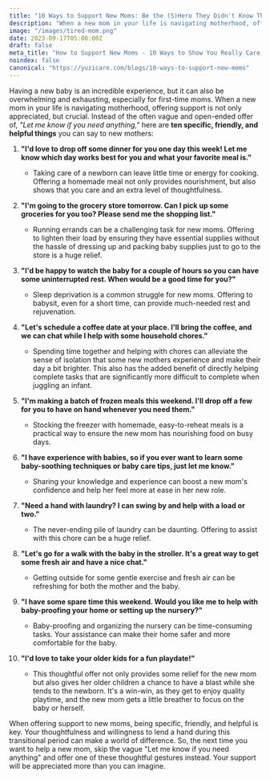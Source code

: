 ```yaml
---
title: "10 Ways to Support New Moms: Be the (S)Hero They Didn't Know They Needed!"
description: "When a new mom in your life is navigating motherhood, offering support is crucial. Here are 10 specific and helpful things you can do to help. Read more here."
image: "/images/tired-mom.png"
date: 2023-09-17T05:00:00Z
draft: false
meta_title: "How to Support New Moms - 10 Ways to Show You Really Care | Yuzi"
noindex: false
canonical: "https://yuzicare.com/blogs/10-ways-to-support-new-moms"
---
```


Having a new baby is an incredible experience, but it can also be overwhelming and exhausting, especially for first-time moms. When a new mom in your life is navigating motherhood, offering support is not only appreciated, but crucial. Instead of the often vague and open-ended offer of, *"Let me know if you need anything,"* here are **ten specific, friendly, and helpful things** you can say to new mothers:

1. **"I'd love to drop off some dinner for you one day this week! Let me know which day works best for you and what your favorite meal is."**
   - Taking care of a newborn can leave little time or energy for cooking. Offering a homemade meal not only provides nourishment, but also shows that you care and an extra level of thoughtfulness.

2. **"I'm going to the grocery store tomorrow. Can I pick up some groceries for you too? Please send me the shopping list."**
   - Running errands can be a challenging task for new moms. Offering to lighten their load by ensuring they have essential supplies without the hassle of dressing up and packing baby supplies just to go to the store is a huge relief.

3. **"I'd be happy to watch the baby for a couple of hours so you can have some uninterrupted rest. When would be a good time for you?"**
   - Sleep deprivation is a common struggle for new moms. Offering to babysit, even for a short time, can provide much-needed rest and rejuvenation.

4. **"Let's schedule a coffee date at your place. I'll bring the coffee, and we can chat while I help with some household chores."**
   - Spending time together and helping with chores can alleviate the sense of isolation that some new mothers experience and make their day a bit brighter. This also has the added benefit of directly helping complete tasks that are significantly more difficult to complete when juggling an infant.

5. **"I'm making a batch of frozen meals this weekend. I'll drop off a few for you to have on hand whenever you need them."**
   - Stocking the freezer with homemade, easy-to-reheat meals is a practical way to ensure the new mom has nourishing food on busy days.

6. **"I have experience with babies, so if you ever want to learn some baby-soothing techniques or baby care tips, just let me know."**
   - Sharing your knowledge and experience can boost a new mom's confidence and help her feel more at ease in her new role.

7. **"Need a hand with laundry? I can swing by and help with a load or two."**
   - The never-ending pile of laundry can be daunting. Offering to assist with this chore can be a huge relief.

8. **"Let's go for a walk with the baby in the stroller. It's a great way to get some fresh air and have a nice chat."**
   - Getting outside for some gentle exercise and fresh air can be refreshing for both the mother and the baby.

9. **"I have some spare time this weekend. Would you like me to help with baby-proofing your home or setting up the nursery?"**
   - Baby-proofing and organizing the nursery can be time-consuming tasks. Your assistance can make their home safer and more comfortable for the baby.

10. **"I'd love to take your older kids for a fun playdate!"**
    - This thoughtful offer not only provides some relief for the new mom but also gives her older children a chance to have a blast while she tends to the newborn. It's a win-win, as they get to enjoy quality playtime, and the new mom gets a little breather to focus on the baby or herself.

When offering support to new moms, being specific, friendly, and helpful is key. Your thoughtfulness and willingness to lend a hand during this transitional period can make a world of difference. So, the next time you want to help a new mom, skip the vague "Let me know if you need anything" and offer one of these thoughtful gestures instead. Your support will be appreciated more than you can imagine.
